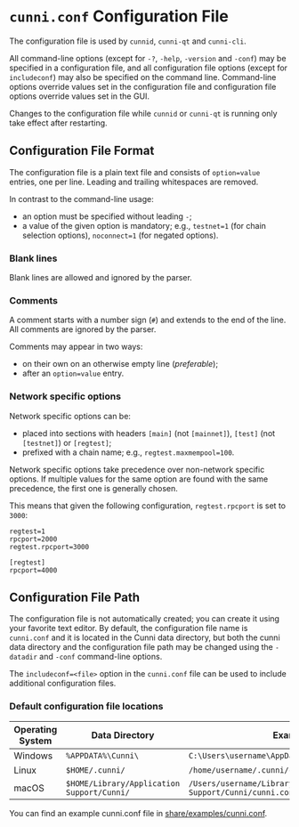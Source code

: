 # `cunni.conf` Configuration File

The configuration file is used by `cunnid`, `cunni-qt` and `cunni-cli`.

All command-line options (except for `-?`, `-help`, `-version` and `-conf`) may be specified in a configuration file, and all configuration file options (except for `includeconf`) may also be specified on the command line. Command-line options override values set in the configuration file and configuration file options override values set in the GUI.

Changes to the configuration file while `cunnid` or `cunni-qt` is running only take effect after restarting.

## Configuration File Format

The configuration file is a plain text file and consists of `option=value` entries, one per line. Leading and trailing whitespaces are removed.

In contrast to the command-line usage:
- an option must be specified without leading `-`;
- a value of the given option is mandatory; e.g., `testnet=1` (for chain selection options), `noconnect=1` (for negated options).

### Blank lines

Blank lines are allowed and ignored by the parser.

### Comments

A comment starts with a number sign (`#`) and extends to the end of the line. All comments are ignored by the parser.

Comments may appear in two ways:
- on their own on an otherwise empty line (_preferable_);
- after an `option=value` entry.

### Network specific options

Network specific options can be:
- placed into sections with headers `[main]` (not `[mainnet]`), `[test]` (not `[testnet]`) or `[regtest]`;
- prefixed with a chain name; e.g., `regtest.maxmempool=100`.

Network specific options take precedence over non-network specific options.
If multiple values for the same option are found with the same precedence, the
first one is generally chosen.

This means that given the following configuration, `regtest.rpcport` is set to `3000`:

```
regtest=1
rpcport=2000
regtest.rpcport=3000

[regtest]
rpcport=4000
```

## Configuration File Path

The configuration file is not automatically created; you can create it using your favorite text editor. By default, the configuration file name is `cunni.conf` and it is located in the Cunni data directory, but both the cunni data directory and the configuration file path may be changed using the `-datadir` and `-conf` command-line options.

The `includeconf=<file>` option in the `cunni.conf` file can be used to include additional configuration files.

### Default configuration file locations

Operating System | Data Directory | Example Path
-- | -- | --
Windows | `%APPDATA%\Cunni\` | `C:\Users\username\AppData\Roaming\Cunni\cunni.conf`
Linux | `$HOME/.cunni/` | `/home/username/.cunni/cunni.conf`
macOS | `$HOME/Library/Application Support/Cunni/` | `/Users/username/Library/Application Support/Cunni/cunni.conf`

You can find an example cunni.conf file in [share/examples/cunni.conf](../share/examples/cunni.conf).
